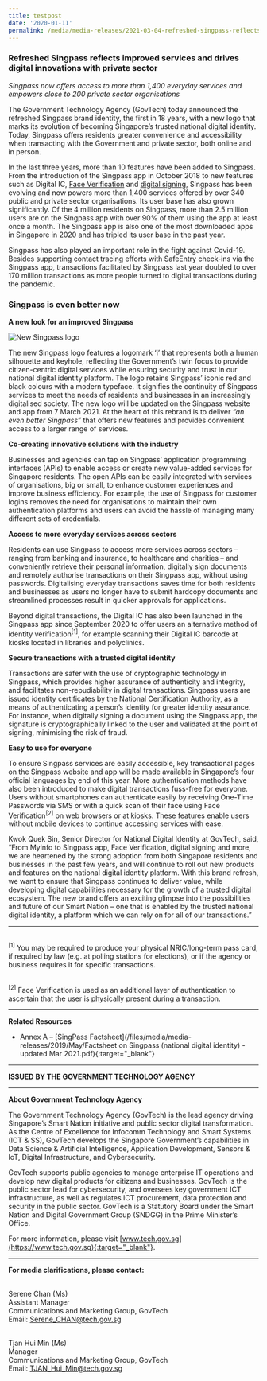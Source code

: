 ```yaml
---
title: testpost
date: '2020-01-11'
permalink: /media/media-releases/2021-03-04-refreshed-singpass-reflects-improved-services-and-drives-digital-innovations-with-private-sector
---
```


### **Refreshed Singpass reflects improved services and drives digital innovations with private sector**

*Singpass now offers access to more than 1,400 everyday services and empowers close to 200 private sector organisations*

The Government Technology Agency (GovTech) today announced the refreshed Singpass brand identity, the first in 18 years, with a new logo that marks its evolution of becoming Singapore’s trusted national digital identity. Today, Singpass offers residents greater convenience and accessibility when transacting with the Government and private sector, both online and in person.

In the last three years, more than 10 features have been added to Singpass. From the introduction of the Singpass app in October 2018 to new features such as Digital IC, [Face Verification](https://www.tech.gov.sg/media/media-releases/2020-12-16-singpass-2fa) and [digital signing](https://www.tech.gov.sg/media/media-releases/2020-11-04-sign-with-singpass), Singpass has been evolving and now powers more than 1,400 services offered by over 340 public and private sector organisations. Its user base has also grown significantly. Of the 4 million residents on Singpass, more than 2.5 million users are on the Singpass app with over 90% of them using the app at least once a month. The Singpass app is also one of the most downloaded apps in Singapore in 2020 and has tripled its user base in the past year.

Singpass has also played an important role in the fight against Covid-19. Besides supporting contact tracing efforts with SafeEntry check-ins via the Singpass app, transactions facilitated by Singpass last year doubled to over 170 million transactions as more people turned to digital transactions during the pandemic.

### **Singpass is even better now** 

**A new look for an improved Singpass**

![New Singpass logo](/images/media-release/singpass-new-logo-1.png)

The new Singpass logo features a logomark ‘i’ that represents both a human silhouette and keyhole, reflecting the Government’s twin focus to provide citizen-centric digital services while ensuring security and trust in our national digital identity platform. The logo retains Singpass’ iconic red and black colours with a modern typeface. It signifies the continuity of Singpass services to meet the needs of residents and businesses in an increasingly digitalised society. The new logo will be updated on the Singpass website and app from 7 March 2021. At the heart of this rebrand is to deliver *“an even better Singpass”* that offers new features and provides convenient access to a larger range of services.

**Co-creating innovative solutions with the industry**

Businesses and agencies can tap on Singpass’ application programming interfaces (APIs) to enable access or create new value-added services for Singapore residents. The open APIs can be easily integrated with services of organisations, big or small, to enhance customer experiences and improve business efficiency. For example, the use of Singpass for customer logins removes the need for organisations to maintain their own authentication platforms and users can avoid the hassle of managing many different sets of credentials.

**Access to more everyday services across sectors**

Residents can use Singpass to access more services across sectors – ranging from banking and insurance, to healthcare and charities – and conveniently retrieve their personal information, digitally sign documents and remotely authorise transactions on their Singpass app, without using passwords. Digitalising everyday transactions saves time for both residents and businesses as users no longer have to submit hardcopy documents and streamlined processes result in quicker approvals for applications.

Beyond digital transactions, the Digital IC has also been launched in the Singpass app since September 2020 to offer users an alternative method of identity verification<sup>[1]</sup>, for example scanning their Digital IC barcode at kiosks located in libraries and polyclinics.

**Secure transactions with a trusted digital identity**

Transactions are safer with the use of cryptographic technology in Singpass, which provides higher assurance of authenticity and integrity, and facilitates non-repudiability in digital transactions. Singpass users are issued identity certificates by the National Certification Authority, as a means of authenticating a person’s identity for greater identity assurance. For instance, when digitally signing a document using the Singpass app, the signature is cryptographically linked to the user and validated at the point of signing, minimising the risk of fraud.

**Easy to use for everyone**

To ensure Singpass services are easily accessible, key transactional pages on the Singpass website and app will be made available in Singapore’s four official languages by end of this year. More authentication methods have also been introduced to make digital transactions fuss-free for everyone. Users without smartphones can authenticate easily by receiving One-Time Passwords via SMS or with a quick scan of their face using Face Verification<sup>[2]</sup> on web browsers or at kiosks. These features enable users without mobile devices to continue accessing services with ease.

Kwok Quek Sin, Senior Director for National Digital Identity at GovTech, said, “From Myinfo to Singpass app, Face Verification, digital signing and more, we are heartened by the strong adoption from both Singapore residents and businesses in the past few years, and will continue to roll out new products and features on the national digital identity platform. With this brand refresh, we want to ensure that Singpass continues to deliver value, while developing digital capabilities necessary for the growth of a trusted digital ecosystem. The new brand offers an exciting glimpse into the possibilities and future of our Smart Nation – one that is enabled by the trusted national digital identity, a platform which we can rely on for all of our transactions.” 

---

<br><sup>[1]</sup> You may be required to produce your physical NRIC/long-term pass card, if required by law (e.g. at polling stations for elections), or if the agency or business requires it for specific transactions.

<br><sup>[2]</sup> Face Verification is used as an additional layer of authentication to ascertain that the user is physically present during a transaction.

---

**Related Resources**
- Annex A – [SingPass Factsheet](/files/media/media-releases/2019/May/Factsheet on Singpass (national digital identity) - updated Mar 2021.pdf){:target="_blank"}

---

**ISSUED BY THE GOVERNMENT TECHNOLOGY AGENCY**

---

**About Government Technology Agency**

The Government Technology Agency (GovTech) is the lead agency driving Singapore’s Smart Nation initiative and public sector digital transformation. As the Centre of Excellence for Infocomm Technology and Smart Systems (ICT & SS), GovTech develops the Singapore Government’s capabilities in Data Science & Artificial Intelligence, Application Development, Sensors & IoT, Digital Infrastructure, and Cybersecurity. 
 
GovTech supports public agencies to manage enterprise IT operations and develop new digital products for citizens and businesses. GovTech is the public sector lead for cybersecurity, and oversees key government ICT infrastructure, as well as regulates ICT procurement, data protection and security in the public sector. GovTech is a Statutory Board under the Smart Nation and Digital Government Group (SNDGG) in the Prime Minister’s Office. 

For more information, please visit [www.tech.gov.sg](https://www.tech.gov.sg){:target="_blank"}.

---

**For media clarifications, please contact:**

<br>Serene Chan (Ms)
<br>Assistant Manager
<br>Communications and Marketing Group, GovTech
<br>Email: <Serene_CHAN@tech.gov.sg> 

<br>Tjan Hui Min (Ms)
<br>Manager
<br>Communications and Marketing Group, GovTech
<br>Email: <TJAN_Hui_Min@tech.gov.sg>
